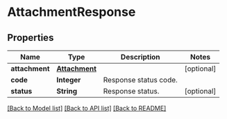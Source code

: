 ﻿
# AttachmentResponse


## Properties
Name | Type | Description | Notes
------------ | ------------- | ------------- | -------------
**attachment** | [**Attachment**](Attachment.md) |  | [optional]
**code** | **Integer** | Response status code. | 
**status** | **String** | Response status. | [optional]


[[Back to Model list]](../../README.md#documentation-for-models) [[Back to API list]](../../README.md#documentation-for-api-endpoints) [[Back to README]](../../README.md)


